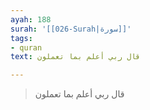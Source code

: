 ```yaml
---
ayah: 188
surah: '[[026-Surah|سورة]]'
tags:
- quran
text: قال ربي أعلم بما تعملون

---
```

> قال ربي أعلم بما تعملون
